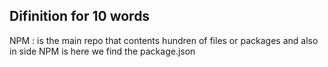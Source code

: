 ## Difinition for 10 words

NPM : is the main repo that contents hundren of files or packages and also in side NPM is here we find the package.json
